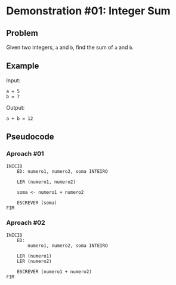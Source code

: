 # Demonstration #01: Integer Sum

## Problem

Given two integers, `a` and `b`, find the sum of `a` and `b`.

## Example

Input:

    a = 5
    b = 7

Output:

    a + b = 12

## Pseudocode

### Aproach #01

```pseudocode
INICIO
    ED: numero1, numero2, soma INTEIRO
    
    LER (numero1, numero2)
    
    soma <- numero1 + numero2
    
    ESCREVER (soma)
FIM
```

### Aproach #02

```pseudocode
INICIO
    ED:
        numero1, numero2, soma INTEIRO

    LER (numero1)
    LER (numero2)
    
    ESCREVER (numero1 + numero2)
FIM
```